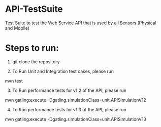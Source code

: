 API-TestSuite
=============

Test Suite to test the Web Service API that is used by all Sensors (Physical and Mobile)

Steps to run:
===========
1. git clone the repository

2. To Run Unit and Integration test cases, please run 

mvn test

3. To Run performance tests for v1.2 of the API, please run

mvn gatling:execute -Dgatling.simulationClass=unit.APISimulationV12

4. To Run performance tests for v1.3 of the API, please run

mvn gatling:execute -Dgatling.simulationClass=unit.APISimulationV13

